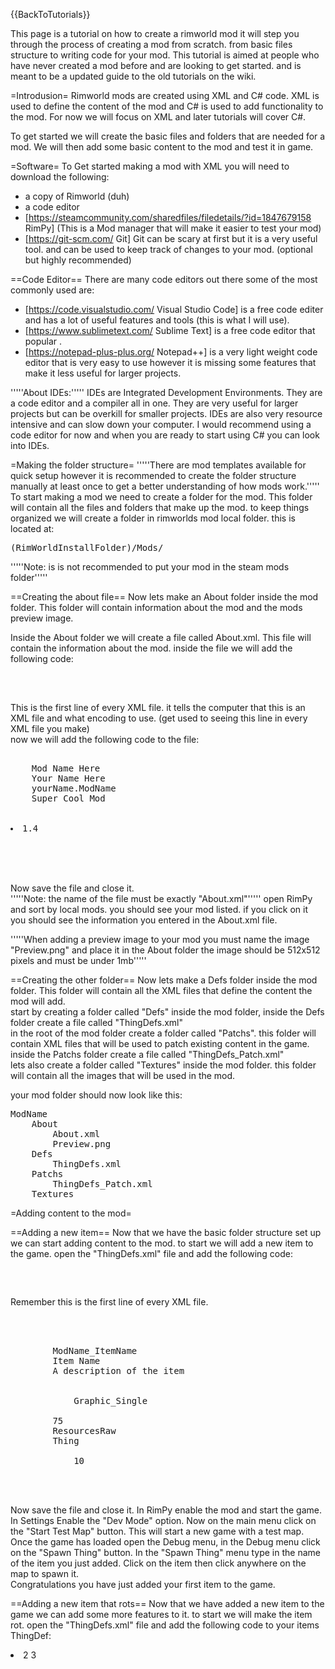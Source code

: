 {{BackToTutorials}}

This page is a tutorial on how to create a rimworld mod it will step you through the process of creating a mod from scratch. from basic files structure to writing code for your mod. This tutorial is aimed at people who have never created a mod before and are looking to get started. and is meant to be a updated guide to the old tutorials on the wiki.

=Introdusion=
Rimworld mods are created using XML and C# code. XML is used to define the content of the mod and C# is used to add functionality to the mod. For now we will focus on XML and later tutorials will cover C#.

To get started we will create the basic files and folders that are needed for a mod. We will then add some basic content to the mod and test it in game.

=Software=
To Get started making a mod with XML you will need to download the following:

- a copy of Rimworld (duh)
- a code editor
- [https://steamcommunity.com/sharedfiles/filedetails/?id=1847679158 RimPy] (This is a Mod manager that will make it easier to test your mod)
- [https://git-scm.com/ Git] Git can be scary at first but it is a very useful tool. and can be used to keep track of changes to your mod. (optional but highly recommended)

==Code Editor==
There are many code editors out there some of the most commonly used are:

- [https://code.visualstudio.com/ Visual Studio Code] is a free code editer and has a lot of useful features and tools (this is what I will use).
- [https://www.sublimetext.com/ Sublime Text] is a free code editor that popular .
- [https://notepad-plus-plus.org/ Notepad++] is a very light weight code editor that is very easy to use however it is missing some features that make it less useful for larger projects.

'''''About IDEs:'''''
IDEs are Integrated Development Environments. They are a code editor and a compiler all in one. They are very useful for larger projects but can be overkill for smaller projects. IDEs are also very resource intensive and can slow down your computer. I would recommend using a code editor for now and when you are ready to start using C# you can look into IDEs.

=Making the folder structure=
'''''There are mod templates available for quick setup however it is recommended to create the folder structure manually at least once to get a better understanding of how mods work.'''''
To start making a mod we need to create a folder for the mod. This folder will contain all the files and folders that make up the mod. to keep things organized we will create a folder in rimworlds mod local folder. this is located at: <br/><pre>(RimWorldInstallFolder)/Mods/</pre>
'''''Note: is is not recommended to put your mod in the steam mods folder'''''

==Creating the about file==
Now lets make an About folder inside the mod folder. This folder will contain information about the mod and the mods preview image.

Inside the About folder we will create a file called About.xml. This file will contain the information about the mod. inside the file we will add the following code: <br/>

<pre>
<?xml version="1.0" encoding="UTF-8"?> <!-- Comments in XML look like this-->
</pre>
<br/>
This is the first line of every XML file. it tells the computer that this is an XML file and what encoding to use. (get used to seeing this line in every XML file you make) <br/>
now we will add the following code to the file: <br/>
<pre>
<ModMetaData>
    <name>Mod Name Here</name> <!-- This is the name of the mod -->
    <author>Your Name Here</author> 
    <packageId>yourName.ModName</packageId> <!-- It is best to use this format-->
    <description>Super Cool Mod</description> <!-- Be Creative the description is what people will see when they look at your mod -->
    <supportedVersions>
        <li>1.4</li>
    </supportedVersions> <!-- This is the version of rimworld that the mod is compatible with -->
</ModMetaData> <!-- be sure to close all tags you open -->
</pre>
<br/>
Now save the file and close it. <br/>
'''''Note: the name of the file must be exactly "About.xml"'''''
open RimPy and sort by local mods. you should see your mod listed. if you click on it you should see the information you entered in the About.xml file. <br/>

'''''When adding a preview image to your mod you must name the image "Preview.png" and place it in the About folder the image should be 512x512 pixels and must be under 1mb'''''

==Creating the other folder==
Now lets make a Defs folder inside the mod folder. This folder will contain all the XML files that define the content the mod will add. <br/>
start by creating a folder called "Defs" inside the mod folder, inside the Defs folder create a file called "ThingDefs.xml" <br/>
in the root of the mod folder create a folder called "Patchs". this folder will contain XML files that will be used to patch existing content in the game. inside the Patchs folder create a file called "ThingDefs_Patch.xml" <br/>
lets also create a folder called "Textures" inside the mod folder. this folder will contain all the images that will be used in the mod. <br/>

your mod folder should now look like this: <br/>
<pre>
ModName
    About
        About.xml
        Preview.png
    Defs
        ThingDefs.xml
    Patchs
        ThingDefs_Patch.xml
    Textures
</pre>

=Adding content to the mod=

==Adding a new item==
Now that we have the basic folder structure set up we can start adding content to the mod. to start we will add a new item to the game. open the "ThingDefs.xml" file and add the following code: <br/>

<pre> 
<?xml version="1.0" encoding="UTF-8"?>
</pre>
Remember this is the first line of every XML file.
<br/>
<pre> 
<Defs>
    <ThingDef>
        <defName>ModName_ItemName</defName> <!-- This is the name of the item. it must be unique and follow the format ModName_ItemName -->
        <label>Item Name</label> <!-- This is the name of the item that will be displayed in game -->
        <description>A description of the item</description> 
        <graphicData>
            <texPath><!-- This is the path to the image that will be used for the item --></texPath> 
            <graphicClass>Graphic_Single</graphicClass> <!-- This is the type of graphic that will be used for the item leave this as Single for now -->
        </graphicData>
        <stackLimit>75</stackLimit> <!-- This is the max number of items that can be stacked in one tile -->
        <category>ResourcesRaw</category> <!-- This is the category that the item will be placed in -->
        <thingClass>Thing</thingClass> <!-- This is the class that the item will use -->
        <statBases>
            <MarketValue>10</MarketValue> <!-- This is the value of the item -->
        </statBases>
    </ThingDef>
</Defs>
</pre>
Now save the file and close it. In RimPy enable the mod and start the game. In Settings Enable the "Dev Mode" option. Now on the main menu click on the "Start Test Map" button. This will start a new game with a test map. Once the game has loaded open the Debug menu, in the Debug menu click on the "Spawn Thing" button. In the "Spawn Thing" menu type in the name of the item you just added. Click on the item then click anywhere on the map to spawn it.
<br/>
Congratulations you have just added your first item to the game. 

==Adding a new item that rots==
Now that we have added a new item to the game we can add some more features to it. to start we will make the item rot. open the "ThingDefs.xml" file and add the following code to your items ThingDef: <br/>
<comps>
     <li Class="CompProperties_Rottable">
        <daysToRotStart>2</daysToRotStart> <!-- This is the number of days it takes for the item to start rotting -->
        <daysToDessicated>3</daysToDessicated> <!-- This is the number of days it takes for the item to start dessicating -->
    </li>
</comps>
